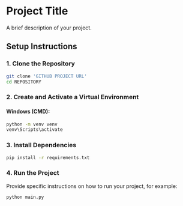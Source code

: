 # Project Title

A brief description of your project.

## Setup Instructions

### 1. Clone the Repository
```bash
git clone 'GITHUB PROJECT URL'
cd REPOSITORY
```

### 2. Create and Activate a Virtual Environment
#### Windows (CMD):
```bash
python -m venv venv
venv\Scripts\activate
```

### 3. Install Dependencies
```bash
pip install -r requirements.txt
```

### 4. Run the Project
Provide specific instructions on how to run your project, for example:
```bash
python main.py
```
